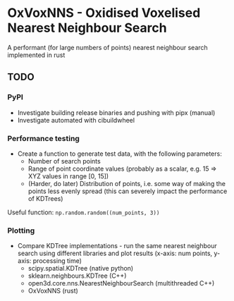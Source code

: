 # OxVoxNNS - Oxidised Voxelised Nearest Neighbour Search
A performant (for large numbers of points) nearest neighbour search implemented in rust

## TODO
### PyPI
- Investigate building release binaries and pushing with pipx (manual)
- Investigate automated with cibuildwheel

### Performance testing
- Create a function to generate test data, with the following parameters:
  - Number of search points
  - Range of point coordinate values (probably as a scalar, e.g. 15 => XYZ values in range [0, 15])
  - (Harder, do later) Distribution of points, i.e. some way of making the points less evenly spread (this can severely impact the performance of KDTrees)

Useful function: `np.random.random((num_points, 3))`

### Plotting
- Compare KDTree implementations - run the same nearest neighbour search using different libraries and plot results (x-axis: num points, y-axis: processing time)
  - scipy.spatial.KDTree (native python)
  - sklearn.neighbours.KDTree (C++)
  - open3d.core.nns.NearestNeighbourSearch (multithreaded C++)
  - OxVoxNNS (rust)
